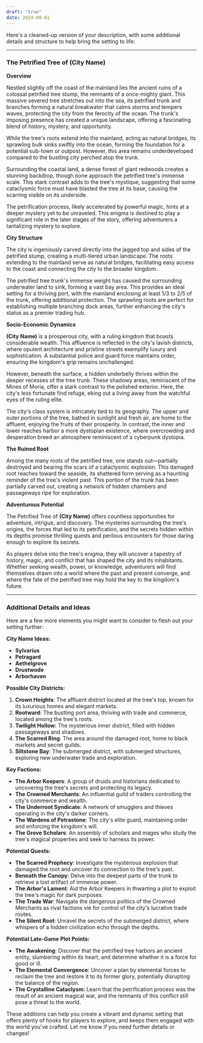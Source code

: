 ```yaml
---
draft: "true"
date: 2024-09-01
---
```




Here's a cleaned-up version of your description, with some additional details and structure to help bring the setting to life:

---

### The Petrified Tree of **(City Name)**

**Overview**

Nestled slightly off the coast of the mainland lies the ancient ruins of a colossal petrified tree stump, the remnants of a once-mighty giant. This massive severed tree stretches out into the sea, its petrified trunk and branches forming a natural breakwater that calms storms and tempers waves, protecting the city from the ferocity of the ocean. The trunk's imposing presence has created a unique landscape, offering a fascinating blend of history, mystery, and opportunity.

While the tree's roots extend into the mainland, acting as natural bridges, its sprawling bulk sinks swiftly into the ocean, forming the foundation for a potential sub-town or outpost. However, this area remains underdeveloped compared to the bustling city perched atop the trunk.

Surrounding the coastal land, a dense forest of giant redwoods creates a stunning backdrop, though none approach the petrified tree's immense scale. This stark contrast adds to the tree's mystique, suggesting that some cataclysmic force must have blasted the tree at its base, causing the scarring visible on its underside.

The petrification process, likely accelerated by powerful magic, hints at a deeper mystery yet to be unraveled. This enigma is destined to play a significant role in the later stages of the story, offering adventurers a tantalizing mystery to explore.

**City Structure**

The city is ingeniously carved directly into the jagged top and sides of the petrified stump, creating a multi-tiered urban landscape. The roots extending to the mainland serve as natural bridges, facilitating easy access to the coast and connecting the city to the broader kingdom.

The petrified tree trunk's immense weight has caused the surrounding underwater land to sink, forming a vast bay area. This provides an ideal setting for a thriving port, with the mainland enclosing at least 1/3 to 2/5 of the trunk, offering additional protection. The sprawling roots are perfect for establishing multiple branching dock areas, further enhancing the city's status as a premier trading hub.

**Socio-Economic Dynamics**

**(City Name)** is a prosperous city, with a ruling kingdom that boasts considerable wealth. This affluence is reflected in the city's lavish districts, where opulent architecture and pristine streets exemplify luxury and sophistication. A substantial police and guard force maintains order, ensuring the kingdom's grip remains unchallenged.

However, beneath the surface, a hidden underbelly thrives within the deeper recesses of the tree trunk. These shadowy areas, reminiscent of the Mines of Moria, offer a stark contrast to the polished exterior. Here, the city's less fortunate find refuge, eking out a living away from the watchful eyes of the ruling elite.

The city's class system is intricately tied to its geography. The upper and outer portions of the tree, bathed in sunlight and fresh air, are home to the affluent, enjoying the fruits of their prosperity. In contrast, the inner and lower reaches harbor a more dystopian existence, where overcrowding and desperation breed an atmosphere reminiscent of a cyberpunk dystopia.

**The Ruined Root**

Among the many roots of the petrified tree, one stands out—partially destroyed and bearing the scars of a cataclysmic explosion. This damaged root reaches toward the seaside, its shattered form serving as a haunting reminder of the tree's violent past. This portion of the trunk has been partially carved out, creating a network of hidden chambers and passageways ripe for exploration.

**Adventurous Potential**

The Petrified Tree of **(City Name)** offers countless opportunities for adventure, intrigue, and discovery. The mysteries surrounding the tree's origins, the forces that led to its petrification, and the secrets hidden within its depths promise thrilling quests and perilous encounters for those daring enough to explore its secrets.

As players delve into the tree's enigma, they will uncover a tapestry of history, magic, and conflict that has shaped the city and its inhabitants. Whether seeking wealth, power, or knowledge, adventurers will find themselves drawn into a world where the past and present converge, and where the fate of the petrified tree may hold the key to the kingdom's future.

---

### Additional Details and Ideas

Here are a few more elements you might want to consider to flesh out your setting further:

**City Name Ideas:**

- **Sylvarius**
- **Petragard**
- **Aethelgrove**
- **Drustwode**
- **Arborhaven**

**Possible City Districts:**

1. **Crown Heights**: The affluent district located at the tree's top, known for its luxurious homes and elegant markets.
2. **Rootward**: The bustling port area, thriving with trade and commerce, located among the tree's roots.
3. **Twilight Hollow**: The mysterious inner district, filled with hidden passageways and shadows.
4. **The Scarred Ring**: The area around the damaged root, home to black markets and secret guilds.
5. **Siltstone Bay**: The submerged district, with submerged structures, exploring new underwater trade and exploration.

**Key Factions:**

- **The Arbor Keepers**: A group of druids and historians dedicated to uncovering the tree's secrets and protecting its legacy.
- **The Crowned Merchants**: An influential guild of traders controlling the city's commerce and wealth.
- **The Underroot Syndicate**: A network of smugglers and thieves operating in the city's darker corners.
- **The Wardens of Petrastone**: The city's elite guard, maintaining order and enforcing the kingdom's will.
- **The Grove Scholars**: An assembly of scholars and mages who study the tree's magical properties and seek to harness its power.

**Potential Quests:**

- **The Scarred Prophecy**: Investigate the mysterious explosion that damaged the root and uncover its connection to the tree's past.
- **Beneath the Canopy**: Delve into the deepest parts of the trunk to retrieve a lost artifact of immense power.
- **The Arbor's Lament**: Aid the Arbor Keepers in thwarting a plot to exploit the tree's magic for dark purposes.
- **The Trade War**: Navigate the dangerous politics of the Crowned Merchants as rival factions vie for control of the city's lucrative trade routes.
- **The Silent Root**: Unravel the secrets of the submerged district, where whispers of a hidden civilization echo through the depths.

**Potential Late-Game Plot Points:**

- **The Awakening**: Discover that the petrified tree harbors an ancient entity, slumbering within its heart, and determine whether it is a force for good or ill.
- **The Elemental Convergence**: Uncover a plan by elemental forces to reclaim the tree and restore it to its former glory, potentially disrupting the balance of the region.
- **The Crystalline Cataclysm**: Learn that the petrification process was the result of an ancient magical war, and the remnants of this conflict still pose a threat to the world.

These additions can help you create a vibrant and dynamic setting that offers plenty of hooks for players to explore, and keeps them engaged with the world you've crafted. Let me know if you need further details or changes!